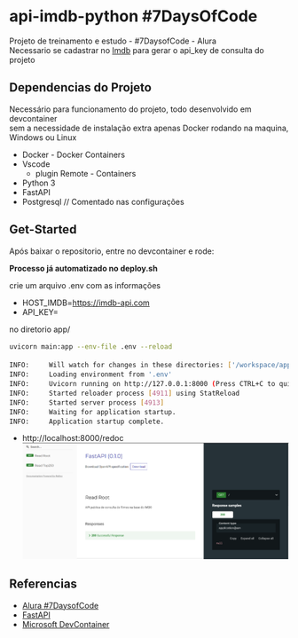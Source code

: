 # api-imdb-python #7DaysOfCode

Projeto de treinamento e estudo - #7DaysofCode - Alura  
Necessario se cadastrar no [Imdb](https://imdb-api.com/) para gerar o api_key de consulta do projeto  

## Dependencias do Projeto 
 
Necessário para funcionamento do projeto, todo desenvolvido em devcontainer  
sem a necessidade de instalação extra apenas Docker rodando na maquina, Windows ou Linux

 - Docker - Docker Containers
 - Vscode
    - plugin Remote - Containers
 - Python 3
 - FastAPI
 - Postgresql  // Comentado nas configurações

## Get-Started

Após baixar o repositorio, entre no devcontainer e rode:

**Processo já automatizado no deploy.sh**

crie um arquivo .env com as informações
 - HOST_IMDB=https://imdb-api.com
 - API_KEY=<chave-imdb>

no diretorio app/ 
 
```bash
uvicorn main:app --env-file .env --reload

INFO:     Will watch for changes in these directories: ['/workspace/app']
INFO:     Loading environment from '.env'
INFO:     Uvicorn running on http://127.0.0.1:8000 (Press CTRL+C to quit)
INFO:     Started reloader process [4911] using StatReload
INFO:     Started server process [4913]
INFO:     Waiting for application startup.
INFO:     Application startup complete.
``` 
 - http://localhost:8000/redoc
 ![](assets/api-imdb.png)

## Referencias 

- [Alura #7DaysofCode](https://7daysofcode.io/matricula/java)
- [FastAPI](https://fastapi.tiangolo.com)
- [Microsoft DevContainer](https://code.visualstudio.com/docs/remote/containers)
